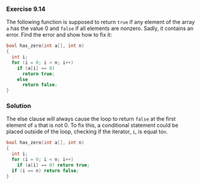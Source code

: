 ### Exercise 9.14
The following function is supposed to return `true` if any element of the array `a` has the value 0 and `false` if all elements are nonzero. Sadly, it contains an error. Find the error and show how to fix it:
```c
bool has_zero(int a[], int n)
{
  int i;
  for (i = 0; i < n; i++)
    if (a[i] == 0)
      return true;
    else
      return false;
}
```

### Solution
The else clause will always cause the loop to return `false` at the first element of `a` that is not 0. To fix this, a conditional statement could be placed outside of the loop, checking if the iterator, `i`, is equal to`n`.

```c
bool has_zero(int a[], int n)
{
  int i;
  for (i = 0; i < n; i++)
    if (a[i] == 0) return true;
  if (i == n) return false;
}
```

